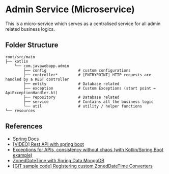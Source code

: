 # Admin Service  (Microservice)

This is a micro-service which serves as a centralised service for all admin related business logics.

## Folder Structure

```
root/src/main
├── kotlin
    └── com.javawebapp.admin
        ├── config              # custom configurations
        ├── controller*         # [ENTRYPOINT] HTTP requests are handled by a REST controller
        ├── entity              # Database related
        ├── exception           # Custom Exceptions (start point = ApiExceptionHandler.kt)
        ├── repository          # Database related
        ├── service             # Contains all the business logic
        └── util                # utility / helper functions
└── resources                 
```

## References
- [Spring Docs](HELP.md)
- [[VIDEO] Rest API with spring boot](https://www.youtube.com/playlist?list=PLdW9lrB9HDw101ImXtR_xkvTe1HWx7Gc6)
- [Exceptions for APIs, consistency without chaos (with Kotlin/Spring Boot example)](https://humancaching.com/2019/07/02/exceptions-for-apis-consistency-without-chaos-with-kotlin-spring-boot-example/)
- [ZonedDateTime with Spring Data MongoDB](https://baeldung.com/spring-data-mongodb-zoneddatetime)
- [[GIT sample code] Registering custom ZonedDateTime Converters](https://github.com/golonzovsky/spring-mongo-ZonedDateTime/blob/master/src/main/java/com/example/demo/MongoConversionsApplication.java)
